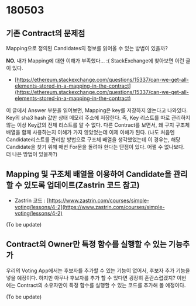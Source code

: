 # 180503

## 기존 Contract의 문제점
Mapping으로 정의된 Candidates의 정보를 읽어올 수 있는 방법이 있을까? 

**NO.** 내가 Mapping에 대한 이해가 부족했다... :( StackExchange에 찾아보면 이런 글이 있다. 
* [https://ethereum.stackexchange.com/questions/15337/can-we-get-all-elements-stored-in-a-mapping-in-the-contract](https://ethereum.stackexchange.com/questions/15337/can-we-get-all-elements-stored-in-a-mapping-in-the-contract)

이 글에서 Answer 부분을 읽어보면, Mapping은 key를 저장하지 않는다고 나와있다. Key의 sha3 hash 값만 상태 메모리 주소에 저장한다. 즉, Key 리스트를 따로 관리하지 않는 이상 Key값의 전체 리스트를 알 수 없다. 
다른 Contract를 보면서, 왜 구지 구조체 배열을 함께 사용하는지 이해가 가지 않았었는데 이제 이해가 된다. (나도 처음엔 Candidate리스트를 관리할 방법으로 구조체 배열을 생각했었는데 이 경우는, 해당 Candidate을 찾기 위해 매번 For문을 돌려야 한다는 단점이 있다. 어쩔 수 없나보다. 더 나은 방법이 있을까?)

## Mapping 및 구조체 배열을 이용하여 Candidate을 관리할 수 있도록 업데이트(Zastrin 코드 참고)
* Zastrin 코드 : [https://www.zastrin.com/courses/simple-voting/lessons/4-2](https://www.zastrin.com/courses/simple-voting/lessons/4-2)

(To be update)

## Contract의 Owner만 특정 함수를 실행할 수 있는 기능추가

우리의 Voting App에서는 후보자를 추가할 수 있는 기능이 없어서, 후보자 추가 기능을 넣을 예정이다. 하지만 아무나 후보자를 추가 할 수 있다면 굉장히 혼란스럽겠지? 
이번에는 Contract의 소유자만이 특정 함수를 실행할 수 있는 코드를 추가해 볼 예정이다. 

(To be update)

